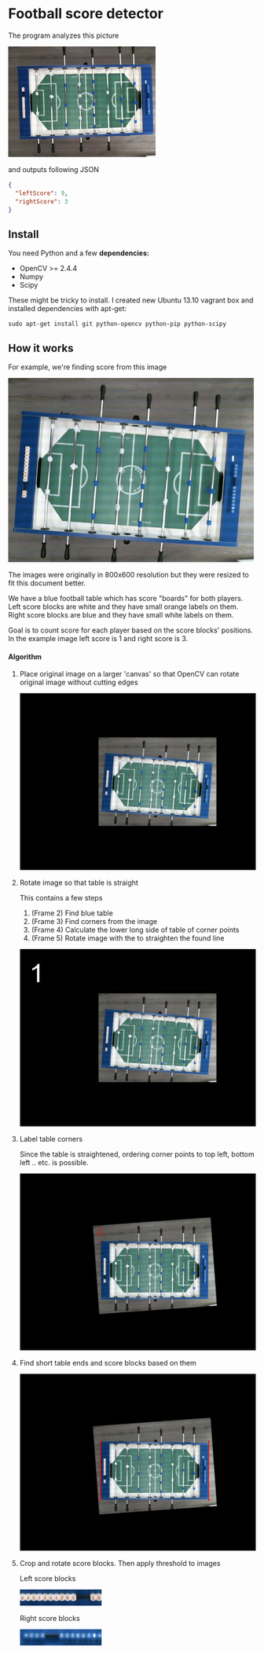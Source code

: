 # Football score detector

The program analyzes this picture

![table](docs/table.jpg)

and outputs following JSON

```json
{
  "leftScore": 9,
  "rightScore": 3
}
```

## Install

You need Python and a few **dependencies:**

- OpenCV >= 2.4.4
- Numpy
- Scipy

These might be tricky to install. I created new Ubuntu 13.10 vagrant box and installed dependencies with apt-get:

    sudo apt-get install git python-opencv python-pip python-scipy


## How it works

For example, we're finding score from this image

![](docs/algorithm/testdata.jpg)

The images were originally in 800x600 resolution but they were resized to fit this document better.

We have a blue football table which has score "boards" for both players. Left score blocks are white and they have small orange labels on them. Right score blocks are blue and they have small white labels on them.

Goal is to count score for each player based on the score blocks' positions. In the example image left score is 1 and right score is 3.

#### Algorithm

1. Place original image on a larger 'canvas' so that OpenCV can rotate original image without cutting edges

    ![](docs/algorithm/large.jpg)

2. Rotate image so that table is straight

    This contains a few steps

    1. (Frame 2) Find blue table
    2. (Frame 3) Find corners from the image
    3. (Frame 4) Calculate the lower long side of table of corner points
    4. (Frame 5) Rotate image with the to straighten the found line

    ![](docs/algorithm/straighten_table.gif)

3. Label table corners

    Since the table is straightened, ordering corner points to top left, bottom left .. etc. is possible.

    ![](docs/algorithm/label_corners.gif)

4. Find short table ends and score blocks based on them

    ![](docs/algorithm/find_score_blocks.gif)

5. Crop and rotate score blocks. Then apply threshold to images

    Left score blocks

    ![](docs/algorithm/left_threshold.gif)

    Right score blocks

    ![](docs/algorithm/right_threshold.gif)


